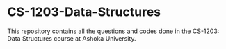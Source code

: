 # CS-1203-Data-Structures
This repository contains all the questions and codes done in the CS-1203: Data Structures course at Ashoka University. 
